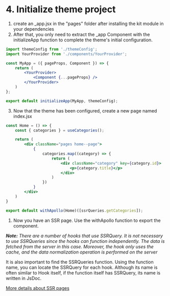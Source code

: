 # 4. Initialize theme project

1. create an _app.jsx in the "pages" folder after installing the kit module in your dependencies
2. After that, you only need to extract the _app Component with the initializeApp function to complete the theme's
   initial configuration.

```jsx
import themeConfig from './themeConfig';
import YourProvider from './components/YourProvider';

const MyApp = ({ pageProps, Component }) => {
    return (
        <YourProvider>
            <Component {...pageProps} />
        </YourProvider>
    )
};

export default initializeApp(MyApp, themeConfig);
```

3. Now that the theme has been configured, create a new page named index.jsx

```jsx
const Home = () => {
    const { categories } = useCategories();

    return (
        <div className="pages home--page">
            {
                categories.map((category) => {
                    return (
                        <div className="category" key={category.id}>
                            <p>{category.title}</p>
                        </div>
                    )
                })
            }
        </div>
    )
}

export default withApollo(Home)([ssrQueries.getCategories]);
```

1. Now you have an SSR page. Use the withApollo function to export the component.

_**Note:** There are a number of hooks that use SSRQuery. It is not necessary to use SSRQueries since the hooks can
function independently. The data is fetched from the server in this case. Moreover, the hook only uses the cache, and
the data normalization operation is performed on the server_

It is also important to find the SSRQueries function. Using the function name, you can locate the SSRQuery for each
hook. Although its name is often similar to Hook itself, if the function itself has SSRQuery, its name is written in
JsDoc.

[More details about SSR pages](5.ssr-pages.md)
